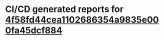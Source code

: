 # CI/CD generated reports for [4f58fd44cea1102686354a9835e000fa45dcf884](https://github.com/hydephp/develop/commit/4f58fd44cea1102686354a9835e000fa45dcf884)
